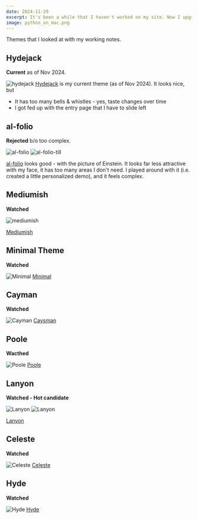 ```yaml
---
date: 2024-11-29
excerpt: It's been a while that I haven't worked on my site. Now I upgraded to the up-to-date technical tools - and as usual the theme is being reworked again... 
image: python_on_mac.png
---
```


Themes that I looked at with my working notes.

## Hydejack

**Current** as of Nov 2024.

![hydejack](hydejack.jpg)
[Hydejack](https://hydejack.com) is my current theme (as of Nov 2024). It looks nice, but

* It has too many bells & whistles - yes, taste changes over time
* I got fed up with the entry page that I have to slide left

## al-folio
**Rejected** b/o too complex.

![al-folio](al-folio-preview.png)
![al-folio-till](al-folio-till.png)

[al-folio](https://github.com/alshedivat/al-folio) looks good - with the picture of Einstein. It looks far less attractive with my face, it has too many areas I don't need. I played around with it (i.e. created a little personalized demo), and it feels complex.

## Mediumish
**Watched**

![mediumish](mediumish.png)

[Mediumish](https://github.com/wowthemesnet/mediumish-theme-jekyll?tab=readme-ov-file)

## Minimal Theme
**Watched**

![Minimal](minimal.png)
[Minimal](https://pages-themes.github.io/minimal/)

## Cayman
**Watched**

![Cayman](cayman.png)
[Caysman](https://github.com/pages-themes/cayman)

## Poole
**Wacthed**

![Poole](poole.png)
[Poole](https://github.com/poole/poole)

## Lanyon
**Watched - Hot candidate**

![Lanyon](lanyon0.png)
![Lanyon](lanyon1.png)

[Lanyon](https://github.com/poole/lanyon)

## Celeste
**Watched**

![Celeste](celeste.png)
[Celeste](https://github.com/nicoelayda/celeste)

## Hyde
**Watched**

![Hyde](hyde.png)
[Hyde](https://github.com/poole/hyde)
